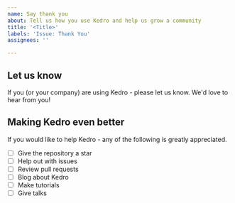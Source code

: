 ```yaml
---
name: Say thank you
about: Tell us how you use Kedro and help us grow a community
title: '<Title>'
labels: 'Issue: Thank You'
assignees: ''

---
```


## Let us know
If you (or your company) are using Kedro - please let us know. We'd love to hear from you!

## Making Kedro even better
If you would like to help Kedro - any of the following is greatly appreciated.

- [ ] Give the repository a star
- [ ] Help out with issues
- [ ] Review pull requests
- [ ] Blog about Kedro
- [ ] Make tutorials
- [ ] Give talks
